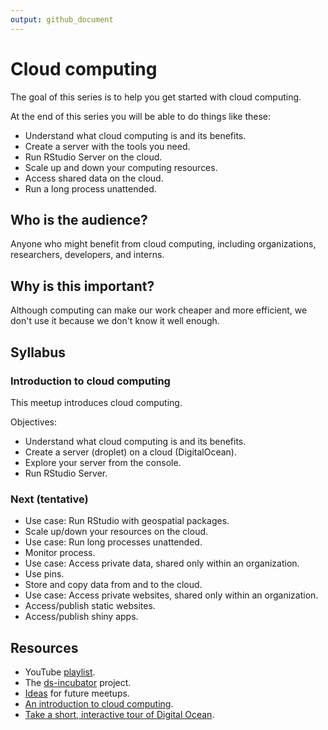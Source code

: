 ```yaml
---
output: github_document
---
```




# Cloud computing

The goal of this series is to help you get started with cloud computing.

At the end of this series you will be able to do things like these:

* Understand what cloud computing is and its benefits.
* Create a server with the tools you need.
* Run RStudio Server on the cloud.
* Scale up and down your computing resources.
* Access shared data on the cloud.
* Run a long process unattended.

## Who is the audience?

Anyone who might benefit from cloud computing, including organizations,
researchers, developers, and interns.

## Why is this important?

Although computing can make our work cheaper and more efficient, we
don't use it because we don't know it well enough.

## Syllabus

### Introduction to cloud computing 

This meetup introduces cloud computing.

Objectives:

* Understand what cloud computing is and its benefits.
* Create a server (droplet) on a cloud (DigitalOcean).
* Explore your server from the console.
* Run RStudio Server. 

### Next (tentative)

* Use case: Run RStudio with geospatial packages.
* Scale up/down your resources on the cloud.
* Use case: Run long processes unattended.
* Monitor process.
* Use case: Access private data, shared only within an organization.
* Use pins.
* Store and copy data from and to the cloud.
* Use case: Access private websites, shared only within an organization.
* Access/publish static websites.
* Access/publish shiny apps.

## Resources

* YouTube [playlist](https://bit.ly/ds-incubator-videos).
* The
[ds-incubator](https://github.com/2DegreesInvesting/ds-incubator#ds-incubator)
project.
* [Ideas](https://bit.ly/dsi-ideas) for future meetups.
* [An introduction to cloud computing](https://www.digitalocean.com/community/tutorials/a-general-introduction-to-cloud-computing).
* [Take a short, interactive tour of Digital Ocean](https://www.digitalocean.com/try/developer-brand#tour).
